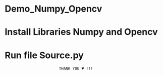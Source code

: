 # Demo_Numpy_Opencv
# Install Libraries Numpy and Opencv
# Run file Source.py

                            THANK YOU ♥ !!!